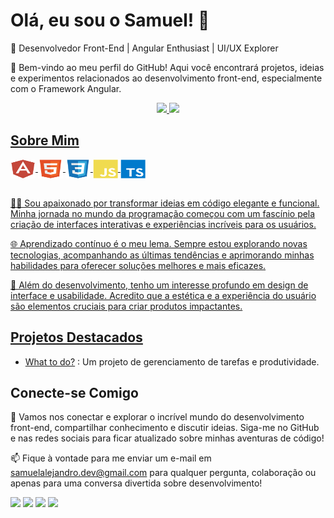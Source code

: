 # Olá, eu sou o Samuel! 👋

🚀 Desenvolvedor Front-End | Angular Enthusiast | UI/UX Explorer

🌟 Bem-vindo ao meu perfil do GitHub! Aqui você encontrará projetos, ideias e experimentos relacionados ao desenvolvimento front-end, especialmente com o Framework Angular.

<div align="center">
  <a href="https://github.com/samukaii">
  <img height="180em" src="https://github-readme-stats.vercel.app/api?username=samukaii&show_icons=true&theme=dracula&include_all_commits=true&count_private=true"/>
  <img height="180em" src="https://github-readme-stats.vercel.app/api/top-langs/?username=samukaii&layout=compact&langs_count=7&theme=dracula"/>
</div>

## Sobre Mim
<div style="display: inline_block">
  <img align="center" alt="Samuel-Angular" height="30" width="40" src="https://github.com/devicons/devicon/blob/master/icons/angularjs/angularjs-plain.svg">
  <img align="center" alt="Samuel-HTML" height="30" width="40" src="https://raw.githubusercontent.com/devicons/devicon/master/icons/html5/html5-original.svg">
  <img align="center" alt="Samuel-CSS" height="30" width="40" src="https://raw.githubusercontent.com/devicons/devicon/master/icons/css3/css3-original.svg">
  <img align="center" alt="Samuel-Js" height="30" width="40" src="https://raw.githubusercontent.com/devicons/devicon/master/icons/javascript/javascript-plain.svg">
  <img align="center" alt="Samuel-Ts" height="30" width="40" src="https://raw.githubusercontent.com/devicons/devicon/master/icons/typescript/typescript-plain.svg">
</div><br>

👨‍💻 Sou apaixonado por transformar ideias em código elegante e funcional. Minha jornada no mundo da programação começou com um fascínio pela criação de interfaces interativas e experiências incríveis para os usuários.

🌐 Aprendizado contínuo é o meu lema. Sempre estou explorando novas tecnologias, acompanhando as últimas tendências e aprimorando minhas habilidades para oferecer soluções melhores e mais eficazes.

🎨 Além do desenvolvimento, tenho um interesse profundo em design de interface e usabilidade. Acredito que a estética e a experiência do usuário são elementos cruciais para criar produtos impactantes.

## Projetos Destacados

- [What to do?](https://github.com/samukaii/What-to-do) : Um projeto de gerenciamento de tarefas e produtividade.

## Conecte-se Comigo

🔗 Vamos nos conectar e explorar o incrível mundo do desenvolvimento front-end, compartilhar conhecimento e discutir ideias. Siga-me no GitHub e nas redes sociais para ficar atualizado sobre minhas aventuras de código!

📫 Fique à vontade para me enviar um e-mail em [samuelalejandro.dev@gmail.com](mailto:samuelalejandro.dev@gmail.com) para qualquer pergunta, colaboração ou apenas para uma conversa divertida sobre desenvolvimento!

<a href="https://www.instagram.com/alejandro_samuka" target="_blank"><img src="https://img.shields.io/badge/-Instagram-%23E4405F?style=for-the-badge&logo=instagram&logoColor=white" target="_blank"></a>
<a href="https://discord.gg/pP8WxCwP" target="_blank"><img src="https://img.shields.io/badge/Discord-7289DA?style=for-the-badge&logo=discord&logoColor=white" target="_blank"></a> 
<a href="mailto:samuelalejandro.dev@gmail.com"><img src="https://img.shields.io/badge/Gmail-EA4335?style=for-the-badge&logo=gmail&logoColor=white"></a>
<a href="https://linkedin.com/in/samuel-alejandro" target="_blank"><img src="https://img.shields.io/badge/LinkedIn-%230077B5?style=for-the-badge&logo=linkedin&logoColor=white" target="_blank"></a> 
